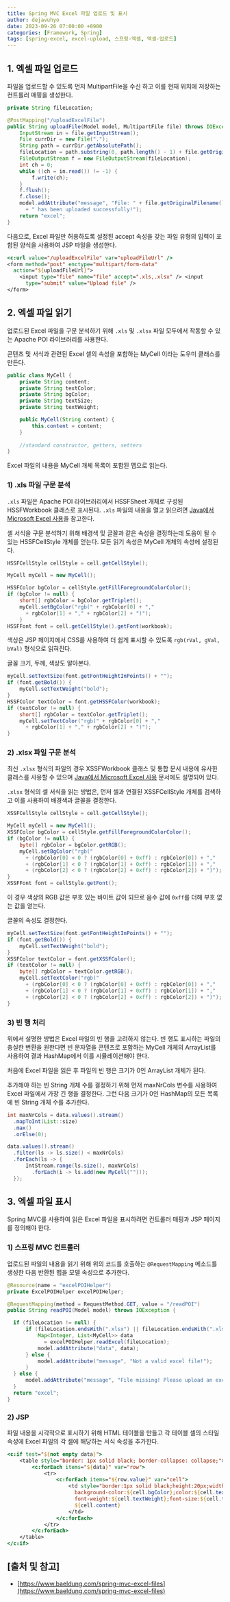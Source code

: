 ```yaml
---
title: Spring MVC Excel 파일 업로드 및 표시
author: dejavuhyo
date: 2023-09-26 07:00:00 +0900
categories: [Framework, Spring]
tags: [spring-excel, excel-upload, 스프링-엑셀, 엑셀-업로드]
---
```


## 1. 엑셀 파일 업로드
파일을 업로드할 수 있도록 먼저 MultipartFile을 수신 하고 이를 현재 위치에 저장하는 컨트롤러 매핑을 생성한다.

```java
private String fileLocation;

@PostMapping("/uploadExcelFile")
public String uploadFile(Model model, MultipartFile file) throws IOException {
    InputStream in = file.getInputStream();
    File currDir = new File(".");
    String path = currDir.getAbsolutePath();
    fileLocation = path.substring(0, path.length() - 1) + file.getOriginalFilename();
    FileOutputStream f = new FileOutputStream(fileLocation);
    int ch = 0;
    while ((ch = in.read()) != -1) {
        f.write(ch);
    }
    f.flush();
    f.close();
    model.addAttribute("message", "File: " + file.getOriginalFilename() 
      + " has been uploaded successfully!");
    return "excel";
}
```

다음으로, Excel 파일만 허용하도록 설정된 accept 속성을 갖는 파일 유형의 입력이 포함된 양식을 사용하여 JSP 파일을 생성한다.

```jsp
<c:url value="/uploadExcelFile" var="uploadFileUrl" />
<form method="post" enctype="multipart/form-data"
  action="${uploadFileUrl}">
    <input type="file" name="file" accept=".xls,.xlsx" /> <input
      type="submit" value="Upload file" />
</form>
```

## 2. 엑셀 파일 읽기
업로드된 Excel 파일을 구문 분석하기 위해 `.xls` 및 `.xlsx` 파일 모두에서 작동할 수 있는 Apache POI 라이브러리를 사용한다.

콘텐츠 및 서식과 관련된 Excel 셀의 속성을 포함하는 MyCell 이라는 도우미 클래스를 만든다.

```java
public class MyCell {
    private String content;
    private String textColor;
    private String bgColor;
    private String textSize;
    private String textWeight;

    public MyCell(String content) {
        this.content = content;
    }
    
    //standard constructor, getters, setters
}
```

Excel 파일의 내용을 MyCell 개체 목록이 포함된 맵으로 읽는다.

### 1) .xls 파일 구문 분석
`.xls` 파일은 Apache POI 라이브러리에서 HSSFSheet 개체로 구성된 HSSFWorkbook 클래스로 표시된다. `.xls` 파일의 내용을 열고 읽으려면 [Java에서 Microsoft Excel 사용](https://www.baeldung.com/java-microsoft-excel)을 참고한다.

셀 서식을 구문 분석하기 위해 배경색 및 글꼴과 같은 속성을 결정하는데 도움이 될 수 있는 HSSFCellStyle 개체를 얻는다. 모든 읽기 속성은 MyCell 개체의 속성에 설정된다.

```java
HSSFCellStyle cellStyle = cell.getCellStyle();

MyCell myCell = new MyCell();

HSSFColor bgColor = cellStyle.getFillForegroundColorColor();
if (bgColor != null) {
    short[] rgbColor = bgColor.getTriplet();
    myCell.setBgColor("rgb(" + rgbColor[0] + ","
      + rgbColor[1] + "," + rgbColor[2] + ")");
    }
HSSFFont font = cell.getCellStyle().getFont(workbook);
```

색상은 JSP 페이지에서 CSS를 사용하여 더 쉽게 표시할 수 있도록 `rgb(rVal, gVal, bVal)` 형식으로 읽혀진다.

글꼴 크기, 두께, 색상도 알아본다.

```java
myCell.setTextSize(font.getFontHeightInPoints() + "");
if (font.getBold()) {
    myCell.setTextWeight("bold");
}
HSSFColor textColor = font.getHSSFColor(workbook);
if (textColor != null) {
    short[] rgbColor = textColor.getTriplet();
    myCell.setTextColor("rgb(" + rgbColor[0] + ","
      + rgbColor[1] + "," + rgbColor[2] + ")");
}
```

### 2) .xlsx 파일 구문 분석
최신 `.xlsx` 형식의 파일의 경우 XSSFWorkbook 클래스 및 통합 문서 내용에 유사한 클래스를 사용할 수 있으며 [Java에서 Microsoft Excel 사용](https://www.baeldung.com/java-microsoft-excel) 문서에도 설명되어 있다.

`.xlsx` 형식의 셀 서식을 읽는 방법은, 먼저 셀과 연결된 XSSFCellStyle 개체를 검색하고 이를 사용하여 배경색과 글꼴을 결정한다.

```java
XSSFCellStyle cellStyle = cell.getCellStyle();

MyCell myCell = new MyCell();
XSSFColor bgColor = cellStyle.getFillForegroundColorColor();
if (bgColor != null) {
    byte[] rgbColor = bgColor.getRGB();
    myCell.setBgColor("rgb(" 
      + (rgbColor[0] < 0 ? (rgbColor[0] + 0xff) : rgbColor[0]) + ","
      + (rgbColor[1] < 0 ? (rgbColor[1] + 0xff) : rgbColor[1]) + ","
      + (rgbColor[2] < 0 ? (rgbColor[2] + 0xff) : rgbColor[2]) + ")");
}
XSSFFont font = cellStyle.getFont();
```

이 경우 색상의 RGB 값은 부호 있는 바이트 값이 되므로 음수 값에 `0xff`를 더해 부호 없는 값을 얻는다.

글꼴의 속성도 결정한다.

```java
myCell.setTextSize(font.getFontHeightInPoints() + "");
if (font.getBold()) {
    myCell.setTextWeight("bold");
}
XSSFColor textColor = font.getXSSFColor();
if (textColor != null) {
    byte[] rgbColor = textColor.getRGB();
    myCell.setTextColor("rgb("
      + (rgbColor[0] < 0 ? (rgbColor[0] + 0xff) : rgbColor[0]) + "," 
      + (rgbColor[1] < 0 ? (rgbColor[1] + 0xff) : rgbColor[1]) + "," 
      + (rgbColor[2] < 0 ? (rgbColor[2] + 0xff) : rgbColor[2]) + ")");
}
```

### 3) 빈 행 처리
위에서 설명한 방법은 Excel 파일의 빈 행을 고려하지 않는다. 빈 행도 표시하는 파일의 충실한 변환을 원한다면 빈 문자열을 콘텐츠로 포함하는 MyCell 개체의 ArrayList를 사용하여 결과 HashMap에서 이를 시뮬레이션해야 한다.

처음에 Excel 파일을 읽은 후 파일의 빈 행은 크기가 0인 ArrayList 개체가 된다.

추가해야 하는 빈 String 개체 수를 결정하기 위해 먼저 maxNrCols 변수를 사용하여 Excel 파일에서 가장 긴 행을 결정한다. 그런 다음 크기가 0인 HashMap의 모든 목록에 빈 String 개체 수를 추가한다.

```java
int maxNrCols = data.values().stream()
  .mapToInt(List::size)
  .max()
  .orElse(0);

data.values().stream()
  .filter(ls -> ls.size() < maxNrCols)
  .forEach(ls -> {
      IntStream.range(ls.size(), maxNrCols)
        .forEach(i -> ls.add(new MyCell("")));
  });
```

## 3. 엑셀 파일 표시
Spring MVC를 사용하여 읽은 Excel 파일을 표시하려면 컨트롤러 매핑과 JSP 페이지를 정의해야 한다.

### 1) 스프링 MVC 컨트롤러
업로드된 파일의 내용을 읽기 위해 위의 코드를 호출하는 `@RequestMapping` 메소드를 생성한 다음 반환된 맵을 모델 속성으로 추가한다.

```java
@Resource(name = "excelPOIHelper")
private ExcelPOIHelper excelPOIHelper;

@RequestMapping(method = RequestMethod.GET, value = "/readPOI")
public String readPOI(Model model) throws IOException {

  if (fileLocation != null) {
      if (fileLocation.endsWith(".xlsx") || fileLocation.endsWith(".xls")) {
          Map<Integer, List<MyCell>> data
            = excelPOIHelper.readExcel(fileLocation);
          model.addAttribute("data", data);
      } else {
          model.addAttribute("message", "Not a valid excel file!");
      }
  } else {
      model.addAttribute("message", "File missing! Please upload an excel file.");
  }
  return "excel";
}
```

### 2) JSP
파일 내용을 시각적으로 표시하기 위해 HTML 테이블을 만들고 각 테이블 셀의 스타일 속성에 Excel 파일의 각 셀에 해당하는 서식 속성을 추가한다.

```jsp
<c:if test="${not empty data}">
    <table style="border: 1px solid black; border-collapse: collapse;">
        <c:forEach items="${data}" var="row">
            <tr>
                <c:forEach items="${row.value}" var="cell">
                    <td style="border:1px solid black;height:20px;width:100px;
                      background-color:${cell.bgColor};color:${cell.textColor};
                      font-weight:${cell.textWeight};font-size:${cell.textSize}pt;">
                      ${cell.content}
                    </td>
                </c:forEach>
            </tr>
        </c:forEach>
    </table>
</c:if>
```

## [출처 및 참고]
* [https://www.baeldung.com/spring-mvc-excel-files](https://www.baeldung.com/spring-mvc-excel-files)
